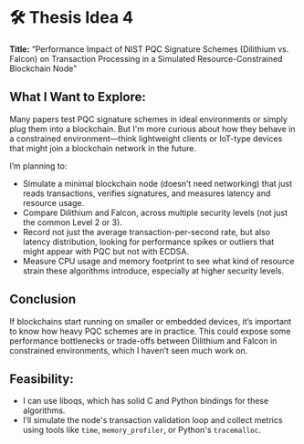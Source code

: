 # 🛠️ Thesis Idea 4

**Title:** “Performance Impact of NIST PQC Signature Schemes (Dilithium vs. Falcon) on Transaction Processing in a Simulated Resource-Constrained Blockchain Node”

## What I Want to Explore:
Many papers test PQC signature schemes in ideal environments or simply plug them into a blockchain. But I'm more curious about how they behave in a constrained environment—think lightweight clients or IoT-type devices that might join a blockchain network in the future.

I’m planning to:

*   Simulate a minimal blockchain node (doesn’t need networking) that just reads transactions, verifies signatures, and measures latency and resource usage.
*   Compare Dilithium and Falcon, across multiple security levels (not just the common Level 2 or 3).
*   Record not just the average transaction-per-second rate, but also latency distribution, looking for performance spikes or outliers that might appear with PQC but not with ECDSA.
*   Measure CPU usage and memory footprint to see what kind of resource strain these algorithms introduce, especially at higher security levels.

## Conclusion
If blockchains start running on smaller or embedded devices, it’s important to know how heavy PQC schemes are in practice. This could expose some performance bottlenecks or trade-offs between Dilithium and Falcon in constrained environments, which I haven’t seen much work on.

## Feasibility:
*   I can use liboqs, which has solid C and Python bindings for these algorithms.
*   I’ll simulate the node's transaction validation loop and collect metrics using tools like `time`, `memory_profiler`, or Python's `tracemalloc`.